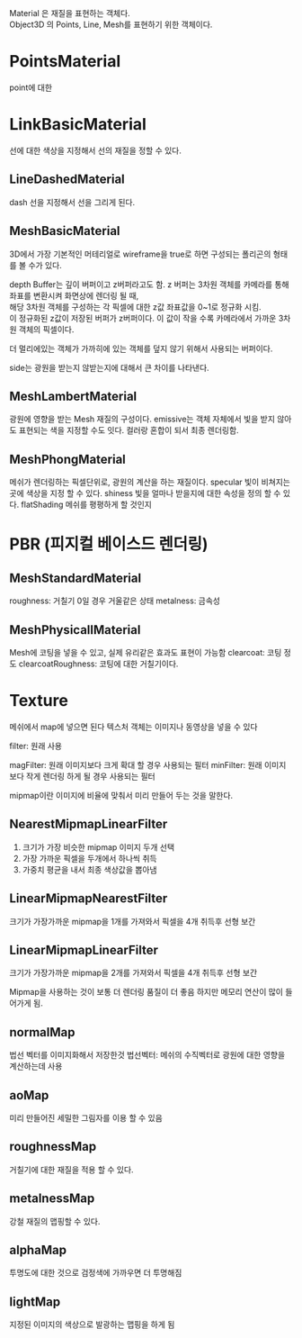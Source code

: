 Material 은 재질을 표현하는 객체다.  
Object3D 의 Points, Line, Mesh를 표현하기 위한 객체이다.

# PointsMaterial

point에 대한

# LinkBasicMaterial

선에 대한 색상을 지정해서 선의 재질을 정할 수 있다.

## LineDashedMaterial

dash 선을 지정해서 선을 그리게 된다.

## MeshBasicMaterial

3D에서 가장 기본적인 머테리얼로 wireframe을 true로 하면 구성되는 폴리곤의 형태를 볼 수가 있다.

depth Buffer는 깊이 버퍼이고 z버퍼라고도 함. z 버퍼는 3차원 객체를 카메라를 통해 좌표를 변환시켜 화면상에 렌더링 될 때,  
해당 3차원 객체를 구성하는 각 픽셀에 대한 z값 좌표값을 0~1로 정규화 시킴.  
이 정규화된 z값이 저장된 버퍼가 z버퍼이다. 이 값이 작을 수록 카메라에서 가까운 3차원 객체의 픽셀이다.

더 멀리에있는 객체가 가까히에 있는 객체를 덮지 않기 위해서 사용되는 버퍼이다.

side는 광원을 받는지 않받는지에 대해서 큰 차이를 나타낸다.

## MeshLambertMaterial

광원에 영향을 받는 Mesh 재질의 구성이다.
emissive는 객체 자체에서 빛을 받지 않아도 표현되는 색을 지정할 수도 잇다.
컬러랑 혼합이 되서 최종 렌더링함.

## MeshPhongMaterial

메쉬가 렌더링하는 픽셀단위로, 광원의 계산을 하는 재질이다.
specular 빛이 비쳐지는 곳에 색상을 지정 할 수 있다.
shiness 빛을 얼마나 받을지에 대한 속성을 정의 할 수 있다.
flatShading 메쉬를 평평하게 할 것인지

# PBR (피지컬 베이스드 렌더링)

## MeshStandardMaterial

roughness: 거칠기 0일 경우 거울같은 상태
metalness: 금속성

## MeshPhysicallMaterial

Mesh에 코팅을 넣을 수 있고, 실제 유리같은 효과도 표현이 가능함
clearcoat: 코팅 정도
clearcoatRoughness: 코팅에 대한 거칠기이다.

# Texture

메쉬에서 map에 넣으면 된다
텍스처 객체는 이미지나 동영상을 넣을 수 있다

filter: 원래 사용

magFilter: 원래 이미지보다 크게 확대 할 경우 사용되는 필터
minFilter: 원래 이미지보다 작게 렌더링 하게 될 경우 사용되는 필터

mipmap이란 이미지에 비율에 맞춰서 미리 만들어 두는 것을 말한다.

## NearestMipmapLinearFilter

1. 크기가 가장 비슷한 mipmap 이미지 두개 선택
2. 가장 가까운 픽셀을 두개에서 하나씩 취득
3. 가중치 평균을 내서 최종 색상값을 뽑아냄

## LinearMipmapNearestFilter

크기가 가장가까운 mipmap을 1개를 가져와서 픽셀을 4개 취득후 선형 보간

## LinearMipmapLinearFilter

크기가 가장가까운 mipmap을 2개를 가져와서 픽셀을 4개 취득후 선형 보간

Mipmap을 사용하는 것이 보통 더 렌더링 품질이 더 좋음 하지만 메모리 연산이 많이 들어가게 됨.

## normalMap

법선 벡터를 이미지화해서 저장한것
법선벡터: 메쉬의 수직벡터로 광원에 대한 영향을 계산하는데 사용

## aoMap

미리 만들어진 세밀한 그림자를 이용 할 수 있음

## roughnessMap

거칠기에 대한 재질을 적용 할 수 있다.

## metalnessMap

강철 재질의 맵핑할 수 있다.

## alphaMap

투명도에 대한 것으로 검정색에 가까우면 더 투명해짐

## lightMap

지정된 이미지의 색상으로 발광하는 맵핑을 하게 됨
